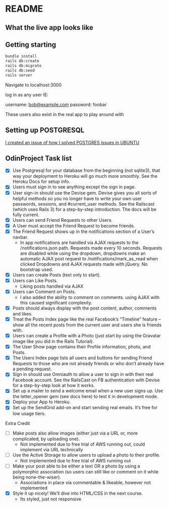 # README

## What the live app looks like

## Getting starting

```bash
bundle install
rails db:create
rails db:migrate
rails db:seed
rails server
```

Navigate to localhost:3000

log in as any user IE:

username: bob@example.com
password: foobar

These users also exist in the real app to play around with

## Setting up POSTGRESQL

[I created an issue of how I solved POSTGRES issues in UBUNTU](https://github.com/ParamagicDev/odin-facebook/issues/1)

## OdinProject Task list

- [x] Use Postgresql for your database from the beginning (not sqlite3), that way your deployment to Heroku will go much more smoothly. See the Heroku Docs for setup info.
- [x] Users must sign in to see anything except the sign in page.
- [x] User sign-in should use the Devise gem. Devise gives you all sorts of helpful methods so you no longer have to write your own user passwords, sessions, and #current_user methods. See the Railscast (which uses Rails 3) for a step-by-step introduction. The docs will be fully current.
- [x] Users can send Friend Requests to other Users.
- [x] A User must accept the Friend Request to become friends.
- [x] The Friend Request shows up in the notifications section of a User’s navbar.
  * In app notifications are handled via AJAX requests to the
    /notifications.json path. Requests made every 10 seconds.
    Requests are disabled while using the dropdown, dropdowns make an automatic AJAX
    post request to /notifications/mark_as_read when clicked
    Dropdowns and AJAX requests made with jQuery. No bootstrap used.
- [x] Users can create Posts (text only to start).
- [x] Users can Like Posts.
  * Liking posts handled via AJAX
- [x] Users can Comment on Posts.
  * I also added the ability to comment on comments. using AJAX with this caused significant complexity.
- [x] Posts should always display with the post content, author, comments and likes.
- [x]  Treat the Posts Index page like the real Facebook’s “Timeline” feature – show all the recent posts from the current user and users she is friends with.
- [x]  Users can create a Profile with a Photo (just start by using the Gravatar image like you did in the Rails Tutorial).
- [x]  The User Show page contains their Profile information, photo, and Posts.
- [x]  The Users Index page lists all users and buttons for sending Friend Requests to those who are not already friends or who don’t already have a pending request.
- [x]  Sign in should use Omniauth to allow a user to sign in with their real Facebook account. See the RailsCast on FB authentication with Devise for a step-by-step look at how it works.
- [x]  Set up a mailer to send a welcome email when a new user signs up. Use the letter_opener gem (see docs here) to test it in development mode.
- [x]  Deploy your App to Heroku.
- [x]  Set up the SendGrid add-on and start sending real emails. It’s free for low usage tiers.

Extra Credit

- [ ] Make posts also allow images (either just via a URL or, more complicated, by uploading one).
  * Not implemented due to free trial of AWS running out, could implement via URL technically
- [ ] Use the Active Storage to allow users to upload a photo to their profile.
  * Not implemented due to free trial of AWS running out
- [ ] Make your post able to be either a text OR a photo by using a polymorphic association (so users can still like or comment on it while being none-the-wiser).
  * Associations in place via commentable & likeable, however not implemented
- [x] Style it up nicely! We’ll dive into HTML/CSS in the next course.
  * Its styled, just not responsive

